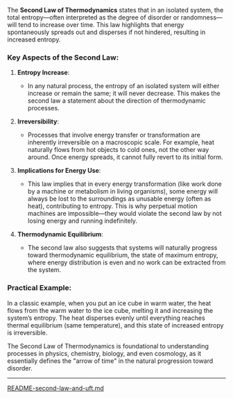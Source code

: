 The **Second Law of Thermodynamics** states that in an isolated system, the total entropy—often interpreted as the degree of disorder or randomness—will tend to increase over time. This law highlights that energy spontaneously spreads out and disperses if not hindered, resulting in increased entropy. 

### Key Aspects of the Second Law:

1. **Entropy Increase**:
   - In any natural process, the entropy of an isolated system will either increase or remain the same; it will never decrease. This makes the second law a statement about the direction of thermodynamic processes.

2. **Irreversibility**:
   - Processes that involve energy transfer or transformation are inherently irreversible on a macroscopic scale. For example, heat naturally flows from hot objects to cold ones, not the other way around. Once energy spreads, it cannot fully revert to its initial form.

3. **Implications for Energy Use**:
   - This law implies that in every energy transformation (like work done by a machine or metabolism in living organisms), some energy will always be lost to the surroundings as unusable energy (often as heat), contributing to entropy. This is why perpetual motion machines are impossible—they would violate the second law by not losing energy and running indefinitely.

4. **Thermodynamic Equilibrium**:
   - The second law also suggests that systems will naturally progress toward thermodynamic equilibrium, the state of maximum entropy, where energy distribution is even and no work can be extracted from the system.

### Practical Example:

In a classic example, when you put an ice cube in warm water, the heat flows from the warm water to the ice cube, melting it and increasing the system’s entropy. The heat disperses evenly until everything reaches thermal equilibrium (same temperature), and this state of increased entropy is irreversible.

The Second Law of Thermodynamics is foundational to understanding processes in physics, chemistry, biology, and even cosmology, as it essentially defines the "arrow of time" in the natural progression toward disorder.


---

[README-second-law-and-uft.md](https://t2m.io/fKg3Ymx)
